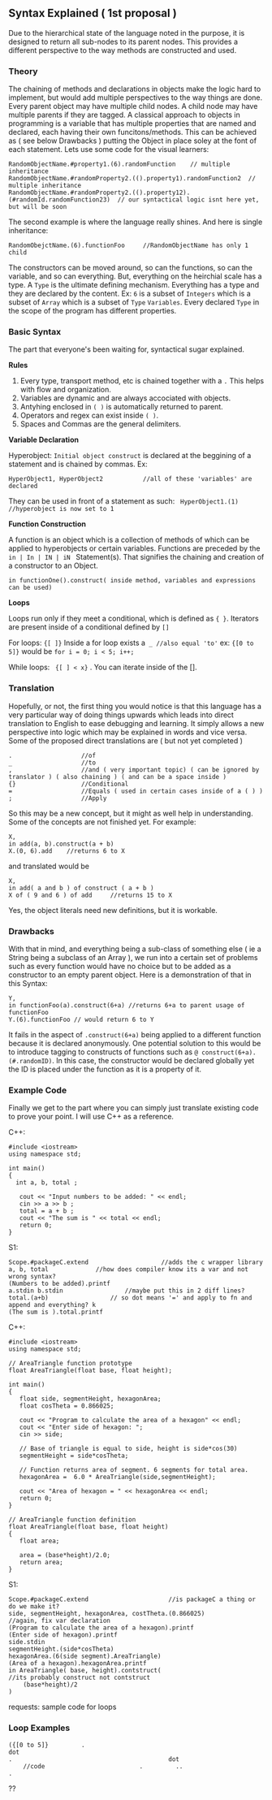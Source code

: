 ## Syntax Explained ( 1st proposal ) 
Due to the hierarchical state of the language noted in the purpose, it is designed to return all sub-nodes to its parent nodes. This provides a different perspective to the way methods are constructed and used. 

### Theory

The chaining of methods and declarations in objects make the logic hard to implement, but would add multiple perspectives to the way things are done. Every parent object may have multiple child nodes. A child node may have multiple parents if they are tagged. A classical approach to objects in programming is a variable that has multiple properties that are named and declared, each having their own funcitons/methods. This can be achieved as ( see below Drawbacks ) putting the Object in place soley at the font of each statement. Lets use some code for the visual learners:
```
RandomObjectName.#property1.(6).randomFunction    // multiple inheritance
RandomObjectName.#randomProperty2.(().property1).randomFunction2  // multiple inheritance
RandomObjectName.#randomProperty2.(().property12).(#randomId.randomFunction23)  // our syntactical logic isnt here yet, but will be soon
```
The second example is where the language really shines. 
And here is single inheritance:
```
RandomObejctName.(6).functionFoo     //RandomObjectName has only 1 child
```

The constructors can be moved around, so can the functions, so can the variable, and so can everything. But, everything on the heirchial scale has a type. A ```Type``` is the ultimate defining mechanism.  Everything has a type and they are declared by the content. Ex: ``` 6 ``` is a subset of ```Integers``` which is a subset of ```Array``` which is a subset of ```Type``` ```Variables```. Every declared ```Type``` in the scope of the program has different properties.  

### Basic Syntax

The part that everyone's been waiting for, syntactical sugar explained. 

**Rules**

1. Every type, transport method, etc is chained together with a ```.``` This helps with flow and organization. 
2. Variables are dynamic and are always accociated with objects. 
3. Antyhing enclosed in ```( )``` is automatically returned to parent. 
4. Operators and regex can exist inside ```( )```. 
5. Spaces and Commas are the general delimiters.

**Variable Declaration**

Hyperobject:    ```Initial object construct``` is declared at the beggining of a statement and is chained by commas. Ex:
```
HyperObject1, HyperObject2           //all of these 'variables' are declared
```
They can be used in front of a statement as such: ``` HyperObject1.(1) //hyperobject is now set to 1```

**Function Construction**

A function is an object which is a collection of methods of which can be applied to hyperobjects or certain variables. Functions are preceded by the ```in | In | IN | iN ``` Statement(s). That signifies the chaining and creation of a constructor to an Object. 
```
in functionOne().construct( inside method, variables and expressions can be used) 
```

**Loops**

Loops run only if they meet a conditional, which is defined as ```{ }```. Iterators are present inside of a conditional defined by ```[]```

For loops: ``` {[ ]} ``` Inside a for loop exists a``` _ //also equal 'to'``` ex: ```{[0 to 5]}``` would be ```for i = 0; i < 5; i++; ```

While loops: ``` {[ ] < x}``` . You can iterate inside of the [].



### Translation

Hopefully, or not, the first thing you would notice is that this language has a very particular way of doing things upwards which leads into direct translation to English to ease debugging and learning. It simply allows a new perspective into logic which may be explained in words and vice versa. Some of the proposed direct translations are ( but not yet completed )
```
.					//of
_					//to
,					//and ( very important topic) ( can be ignored by translator ) ( also chaining ) ( and can be a space inside )
{}					//Conditional
=					//Equals ( used in certain cases inside of a ( ) )
;					//Apply
```
So this may be a new concept, but it might as well help in understanding. Some of the concepts are not finished yet. For example:
```
X,
in add(a, b).construct(a + b)
X.(0, 6).add    //returns 6 to X
```
and translated would be 
``` 
X,
in add( a and b ) of construct ( a + b )
X of ( 9 and 6 ) of add     //returns 15 to X
```
Yes, the object literals need new definitions, but it is workable. 

### Drawbacks

With that in mind, and everything being a sub-class of something else ( ie a String being a subclass of an Array ), we run into a certain set of problems such as every function would have no choice but to be added as a constructor to an empty parent object. Here is a demonstration of that in this Syntax: 
``` 
Y,
in functionFoo(a).construct(6+a) //returns 6+a to parent usage of functionFoo
Y.(6).functionFoo // would return 6 to Y
```
It fails in the aspect of ```.construct(6+a)``` being applied to a different function because it is declared anonymously. One potential solution to this would be to introduce tagging to constructs of functions such as ```@ construct(6+a).(#.randomID)```. In this case, the constructor would be declared globally yet the ID is placed under the function as it is a property of it. 

### Example Code

Finally we get to the part where you can simply just translate existing code to prove your point. I will use C++ as a reference.

C++:
```
#include <iostream>
using namespace std;

int main()
{
  int a, b, total ;
   
   cout << "Input numbers to be added: " << endl;
   cin >> a >> b ;
   total = a + b ;
   cout << "The sum is " << total << endl;
   return 0;
} 
```
S1:
```
Scope.#packageC.extend                    //adds the c wrapper library
a, b, total				//how does compiler know its a var and not wrong syntax?
(Numbers to be added).printf
a.stdin b.stdin        			//maybe put this in 2 diff lines?
total.(a+b)					// so dot means '=' and apply to fn and append and everything? k
(The sum is ).total.printf
```
C++:
```
#include <iostream>
using namespace std;

// AreaTriangle function prototype
float AreaTriangle(float base, float height); 

int main()
{
   float side, segmentHeight, hexagonArea;
   float cosTheta = 0.866025;

   cout << "Program to calculate the area of a hexagon" << endl;
   cout << "Enter side of hexagon: ";
   cin >> side;

   // Base of triangle is equal to side, height is side*cos(30)
   segmentHeight = side*cosTheta;

   // Function returns area of segment. 6 segments for total area.
   hexagonArea =  6.0 * AreaTriangle(side,segmentHeight);

   cout << "Area of hexagon = " << hexagonArea << endl;
   return 0;
}

// AreaTriangle function definition
float AreaTriangle(float base, float height)
{
   float area;
        
   area = (base*height)/2.0;
   return area;
}
```
S1:
```
Scope.#packageC.extend						//is packageC a thing or do we make it?
side, segmentHeight, hexagonArea, costTheta.(0.866025)			//again, fix var declaration
(Program to calculate the area of a hexagon).printf
(Enter side of hexagon).printf
side.stdin
segmentHeight.(side*cosTheta)
hexagonArea.(6(side segment).AreaTriangle)
(Area of a hexagon).hexagonArea.printf
in AreaTriangle( base, height).contstruct(                          //its probably construct not contstruct
	(base*height)/2
)
```

requests:
sample code for loops

### Loop Examples

```
({[0 to 5]}			.   											dot
.											dot
	//code							.         ..
.

```

??
